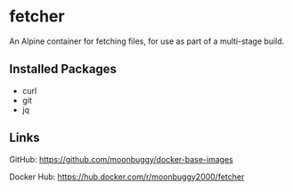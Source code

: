 # fetcher
An Alpine container for fetching files, for use as part of a multi-stage build.

## Installed Packages
*   curl
*   git
*   jq

## Links
GitHub: <https://github.com/moonbuggy/docker-base-images>

Docker Hub: <https://hub.docker.com/r/moonbuggy2000/fetcher>
